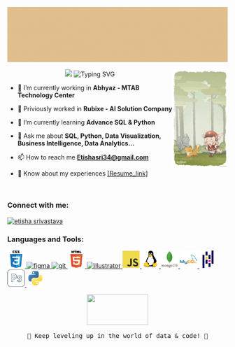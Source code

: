 ![MasterHead](https://raw.githubusercontent.com/Etishasri/Etishasri/refs/heads/main/Assests/Black%20and%20Beige%20Modern%20Handwriting%20Professional%20Business%20LinkedIn%20Banner.gif)
<br>
<div align="center">
<img src="https://raw.githubusercontent.com/Etishasri/Etishasri/refs/heads/main/Assests/right-image.jpg" width="25%" align="right" />
<img src="https://readme-typing-svg.demolab.com?font=Courgette&size=30&pause=1000&center=true&width=435&height=55&lines=Hello+hello...!" />
<img src="https://readme-typing-svg.demolab.com?font=Courgette&size=26&pause=1000&width=465&height=55&lines=%E2%98%86+I'm+Etisha%2C+Turning+data+into+magic+%E2%98%86" alt="Typing SVG" />
<br>
<div align="left">

- 🔭 I’m currently working in **Abhyaz - MTAB Technology Center**
  
- 🏢 Priviously worked in **Rubixe - AI Solution Company**

- 🌱 I’m currently learning **Advance SQL & Python**

- 💬 Ask me about **SQL, Python, Data Visualization, Business Intelligence, Data Analytics...**

- 📫 How to reach me **Etishasri34@gmail.com**

- 📄 Know about my experiences [[Resume_link]](https://drive.google.com/file/d/1mFUsvuzLEVVsf9RVDr6dMag9wF_i7ghj/view?usp=sharing)
<div/>
<br>
<h3 align="left">Connect with me:</h3>
<p align="left">
<a href="https://linkedin.com/in/etisha srivastava" target="blank"><img align="center" src="https://raw.githubusercontent.com/rahuldkjain/github-profile-readme-generator/master/src/images/icons/Social/linked-in-alt.svg" alt="etisha srivastava" height="30" width="40" /></a>
</p>
<h3 align="left">Languages and Tools:</h3>
<p align="left"> <a href="https://www.w3schools.com/css/" target="_blank" rel="noreferrer"> <img src="https://raw.githubusercontent.com/devicons/devicon/master/icons/css3/css3-original-wordmark.svg" alt="css3" width="40" height="40"/> </a> <a href="https://www.figma.com/" target="_blank" rel="noreferrer"> <img src="https://www.vectorlogo.zone/logos/figma/figma-icon.svg" alt="figma" width="40" height="40"/> </a> <a href="https://git-scm.com/" target="_blank" rel="noreferrer"> <img src="https://www.vectorlogo.zone/logos/git-scm/git-scm-icon.svg" alt="git" width="40" height="40"/> </a> <a href="https://www.w3.org/html/" target="_blank" rel="noreferrer"> <img src="https://raw.githubusercontent.com/devicons/devicon/master/icons/html5/html5-original-wordmark.svg" alt="html5" width="40" height="40"/> </a> <a href="https://www.adobe.com/in/products/illustrator.html" target="_blank" rel="noreferrer"> <img src="https://www.vectorlogo.zone/logos/adobe_illustrator/adobe_illustrator-icon.svg" alt="illustrator" width="40" height="40"/> </a> <a href="https://developer.mozilla.org/en-US/docs/Web/JavaScript" target="_blank" rel="noreferrer"> <img src="https://raw.githubusercontent.com/devicons/devicon/master/icons/javascript/javascript-original.svg" alt="javascript" width="40" height="40"/> </a> <a href="https://www.linux.org/" target="_blank" rel="noreferrer"> <img src="https://raw.githubusercontent.com/devicons/devicon/master/icons/linux/linux-original.svg" alt="linux" width="40" height="40"/> </a> <a href="https://www.mongodb.com/" target="_blank" rel="noreferrer"> <img src="https://raw.githubusercontent.com/devicons/devicon/master/icons/mongodb/mongodb-original-wordmark.svg" alt="mongodb" width="40" height="40"/> </a> <a href="https://www.mysql.com/" target="_blank" rel="noreferrer"> <img src="https://raw.githubusercontent.com/devicons/devicon/master/icons/mysql/mysql-original-wordmark.svg" alt="mysql" width="40" height="40"/> </a> <a href="https://pandas.pydata.org/" target="_blank" rel="noreferrer"> <img src="https://raw.githubusercontent.com/devicons/devicon/2ae2a900d2f041da66e950e4d48052658d850630/icons/pandas/pandas-original.svg" alt="pandas" width="40" height="40"/> </a> <a href="https://www.photoshop.com/en" target="_blank" rel="noreferrer"> <img src="https://raw.githubusercontent.com/devicons/devicon/master/icons/photoshop/photoshop-line.svg" alt="photoshop" width="40" height="40"/> </a> <a href="https://www.python.org" target="_blank" rel="noreferrer"> <img src="https://raw.githubusercontent.com/devicons/devicon/master/icons/python/python-original.svg" alt="python" width="40" height="40"/> </a> </p>
<div align="center">
<img src="https://raw.githubusercontent.com/innng/innng/master/assets/kyubey.gif" height="70" width="140" />
<div/>
<pre align="center">🌟 Keep leveling up in the world of data & code! 🌟</pre>
<br><br><br>
</div>
